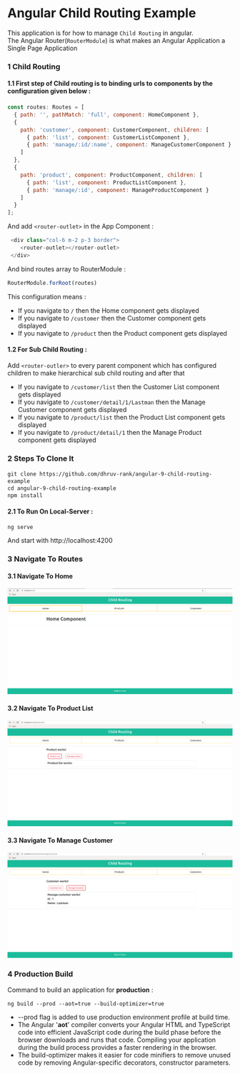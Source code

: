 # Angular Child Routing Example

This application is for how to manage `Child Routing` in angular.\
The Angular Router(`RouterModule`) is what makes an Angular Application a Single Page Application

### 1 Child Routing 

#### 1.1 First step of Child routing is to binding urls to components by the configuration given below : 

```js
const routes: Routes = [
  { path: '', pathMatch: 'full', component: HomeComponent },
  {
    path: 'customer', component: CustomerComponent, children: [
      { path: 'list', component: CustomerListComponent },
      { path: 'manage/:id/:name', component: ManageCustomerComponent }
    ]
  },
  {
    path: 'product', component: ProductComponent, children: [
      { path: 'list', component: ProductListComponent },
      { path: 'manage/:id', component: ManageProductComponent }
    ]
  }
];
```
And add `<router-outlet>` in the App Component :

```js
 <div class="col-6 m-2 p-3 border">
    <router-outlet></router-outlet>
 </div>
```

And bind routes array to RouterModule :

```js
RouterModule.forRoot(routes)
```

This configuration means :

- If you navigate to `/` then the Home component gets displayed
- If you navigate to `/customer` then the Customer component gets displayed
- If you navigate to `/product` then the Product component gets displayed


#### 1.2 For Sub Child Routing :

Add `<router-outler>` to every parent component which has configured children to make hierarchical sub child routing and after that

- If you navigate to `/customer/list` then the Customer List component gets displayed
- If you navigate to `/customer/detail/1/Lastman` then the Manage Customer component gets displayed
- If you navigate to `/product/list` then the Product List component gets displayed
- If you navigate to `/product/detail/1` then the Manage Product component gets displayed


### 2 Steps To Clone It

```
git clone https://github.com/dhruv-rank/angular-9-child-routing-example
cd angular-9-child-routing-example
npm install
```

#### 2.1 To Run On Local-Server :
```
ng serve
```
And start with http://localhost:4200

### 3 Navigate To Routes 

#### 3.1 Navigate To Home

![Home screenshot](./src/assets/home.jpg)

#### 3.2 Navigate To Product List

![Product List screenshot](./src/assets/product-list.jpg)

#### 3.3 Navigate To Manage Customer

![Manage customer screenshot](./src/assets/manage-customer.jpg)


### 4 Production Build 

Command to build an application for **production** :

```
ng build --prod --aot=true --build-optimizer=true
```
- --prod flag is added to use production environment profile at build time.  
- The Angular '**aot**' compiler converts your Angular HTML and TypeScript code into efficient JavaScript code during the build phase before the browser downloads and runs that code. Compiling your application during the build process provides a faster rendering in the browser.
- The build-optimizer makes it easier for code minifiers to remove unused code by removing Angular-specific decorators, constructor parameters.

